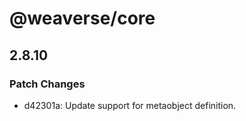 # @weaverse/core

## 2.8.10

### Patch Changes

- d42301a: Update support for metaobject definition.
